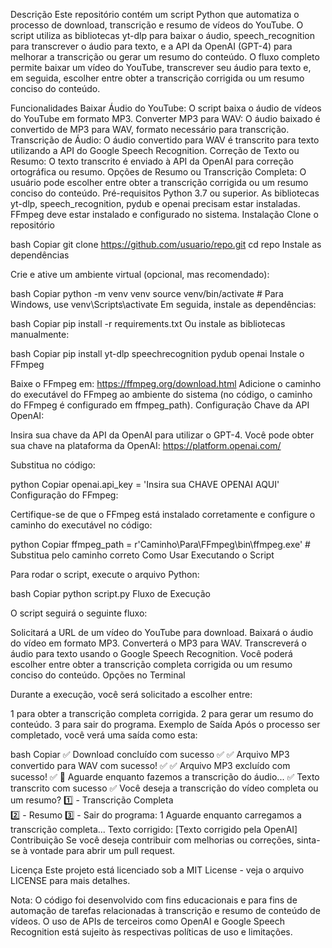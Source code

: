 Descrição
Este repositório contém um script Python que automatiza o processo de download, transcrição e resumo de vídeos do YouTube. O script utiliza as bibliotecas yt-dlp para baixar o áudio, speech_recognition para transcrever o áudio para texto, e a API da OpenAI (GPT-4) para melhorar a transcrição ou gerar um resumo do conteúdo. O fluxo completo permite baixar um vídeo do YouTube, transcrever seu áudio para texto e, em seguida, escolher entre obter a transcrição corrigida ou um resumo conciso do conteúdo.

Funcionalidades
Baixar Áudio do YouTube: O script baixa o áudio de vídeos do YouTube em formato MP3.
Converter MP3 para WAV: O áudio baixado é convertido de MP3 para WAV, formato necessário para transcrição.
Transcrição de Áudio: O áudio convertido para WAV é transcrito para texto utilizando a API do Google Speech Recognition.
Correção de Texto ou Resumo: O texto transcrito é enviado à API da OpenAI para correção ortográfica ou resumo.
Opções de Resumo ou Transcrição Completa: O usuário pode escolher entre obter a transcrição corrigida ou um resumo conciso do conteúdo.
Pré-requisitos
Python 3.7 ou superior.
As bibliotecas yt-dlp, speech_recognition, pydub e openai precisam estar instaladas.
FFmpeg deve estar instalado e configurado no sistema.
Instalação
Clone o repositório

bash
Copiar
git clone https://github.com/usuario/repo.git
cd repo
Instale as dependências

Crie e ative um ambiente virtual (opcional, mas recomendado):

bash
Copiar
python -m venv venv
source venv/bin/activate  # Para Windows, use venv\Scripts\activate
Em seguida, instale as dependências:

bash
Copiar
pip install -r requirements.txt
Ou instale as bibliotecas manualmente:

bash
Copiar
pip install yt-dlp speechrecognition pydub openai
Instale o FFmpeg

Baixe o FFmpeg em: https://ffmpeg.org/download.html
Adicione o caminho do executável do FFmpeg ao ambiente do sistema (no código, o caminho do FFmpeg é configurado em ffmpeg_path).
Configuração
Chave da API OpenAI:

Insira sua chave da API da OpenAI para utilizar o GPT-4. Você pode obter sua chave na plataforma da OpenAI: https://platform.openai.com/

Substitua no código:

python
Copiar
openai.api_key = 'Insira sua CHAVE OPENAI AQUI'
Configuração do FFmpeg:

Certifique-se de que o FFmpeg está instalado corretamente e configure o caminho do executável no código:

python
Copiar
ffmpeg_path = r'Caminho\Para\FFmpeg\bin\ffmpeg.exe'  # Substitua pelo caminho correto
Como Usar
Executando o Script

Para rodar o script, execute o arquivo Python:

bash
Copiar
python script.py
Fluxo de Execução

O script seguirá o seguinte fluxo:

Solicitará a URL de um vídeo do YouTube para download.
Baixará o áudio do vídeo em formato MP3.
Converterá o MP3 para WAV.
Transcreverá o áudio para texto usando o Google Speech Recognition.
Você poderá escolher entre obter a transcrição completa corrigida ou um resumo conciso do conteúdo.
Opções no Terminal

Durante a execução, você será solicitado a escolher entre:

1 para obter a transcrição completa corrigida.
2 para gerar um resumo do conteúdo.
3 para sair do programa.
Exemplo de Saída
Após o processo ser completado, você verá uma saída como esta:

bash
Copiar
 ✅ Download concluído com sucesso ✅
 ✅ Arquivo MP3 convertido para WAV com sucesso! ✅
 ✅ Arquivo MP3 excluído com sucesso! ✅
 📝 Aguarde enquanto fazemos a transcrição do áudio...
 ✅ Texto transcrito com sucesso ✅
Você deseja a transcrição do vídeo completa ou um resumo? 
1️⃣ - Transcrição Completa  
2️⃣ - Resumo 
3️⃣ - Sair do programa: 1
Aguarde enquanto carregamos a transcrição completa...
Texto corrigido: [Texto corrigido pela OpenAI]
Contribuição
Se você deseja contribuir com melhorias ou correções, sinta-se à vontade para abrir um pull request.

Licença
Este projeto está licenciado sob a MIT License - veja o arquivo LICENSE para mais detalhes.

Nota: O código foi desenvolvido com fins educacionais e para fins de automação de tarefas relacionadas à transcrição e resumo de conteúdo de vídeos. O uso de APIs de terceiros como OpenAI e Google Speech Recognition está sujeito às respectivas políticas de uso e limitações.
